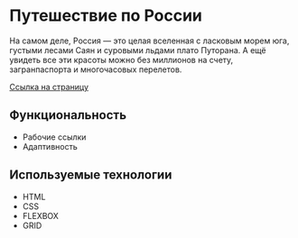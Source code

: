 # Путешествие по России

На самом деле, Россия — это целая вселенная с ласковым морем юга, густыми лесами Саян и суровыми льдами плато Путорана. А ещё увидеть все эти красоты можно без миллионов на счету, загранпаспорта и многочасовых перелетов.

[Ссылка на страницу](https://sage-mage.github.io/russian-travel/index.html)

## Функциональность

- Рабочие ссылки
- Адаптивность

## Используемые технологии

- HTML
- CSS
- FLEXBOX
- GRID
